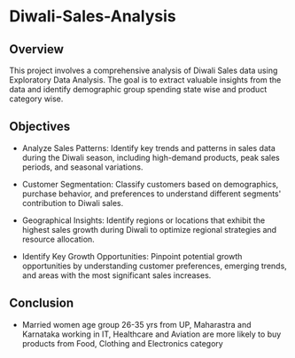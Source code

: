# Diwali-Sales-Analysis

## Overview
This project involves a comprehensive analysis of Diwali Sales data using Exploratory Data Analysis. The goal is to extract valuable insights from the data and identify demographic group spending state wise and product category wise.

## Objectives

- Analyze Sales Patterns: Identify key trends and patterns in sales data during the Diwali season, including high-demand products, peak sales periods, and seasonal variations.

- Customer Segmentation: Classify customers based on demographics, purchase behavior, and preferences to understand different segments' contribution to Diwali sales.

- Geographical Insights: Identify regions or locations that exhibit the highest sales growth during Diwali to optimize regional strategies and resource allocation.

- Identify Key Growth Opportunities: Pinpoint potential growth opportunities by understanding customer preferences, emerging trends, and areas with the most significant sales increases.

## Conclusion 
- Married women age group 26-35 yrs from UP,  Maharastra and Karnataka working in IT, Healthcare and Aviation are more likely to buy products from Food, Clothing and Electronics category
